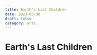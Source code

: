 ```yaml
---
title: Earth's Last Children
date: 2023-03-30
draft: false
category: arts
---
```

# Earth's Last Children
